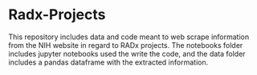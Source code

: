 # Radx-Projects
This repository includes data and code meant to web scrape information from the NIH website in regard to RADx projects. The notebooks folder includes jupyter notebooks
used the write the code, and the data folder includes a pandas dataframe with the extracted information.
